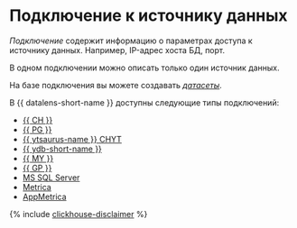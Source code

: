 # Подключение к источнику данных

_Подключение_ содержит информацию о параметрах доступа к источнику данных. Например, IP-адрес хоста БД, порт.

В одном подключении можно описать только один источник данных.

На базе подключения вы можете создавать [_датасеты_](../dataset/index.md).

В {{ datalens-short-name }} доступны следующие типы подключений:



* [{{ CH }}](../operations/connection/create-clickhouse.md)
* [{{ PG }}](../operations/connection/create-postgresql.md)
* [{{ ytsaurus-name }} CHYT](../operations/connection/chyt/create-chyt.md)
* [{{ ydb-short-name }}](../operations/connection/create-ydb.md)
* [{{ MY }}](../operations/connection/create-mysql.md)
* [{{ GP }}](../operations/connection/create-greenplum.md)
* [MS SQL Server](../operations/connection/create-mssql-server.md)
* [Metrica](../operations/connection/create-metrica-api.md)
* [AppMetrica](../operations/connection/create-appmetrica.md)




{% include [clickhouse-disclaimer](../../_includes/clickhouse-disclaimer.md) %}

